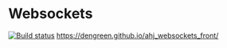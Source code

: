# Websockets
[![Build status](https://ci.appveyor.com/api/projects/status/calshd3026bva2pu?svg=true)](https://ci.appveyor.com/project/DenGreen/ahj-websockets-front)
https://dengreen.github.io/ahj_websockets_front/
